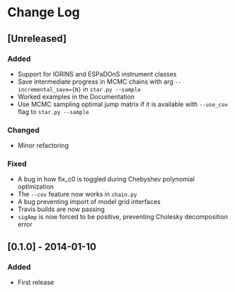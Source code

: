 # Change Log

## [Unreleased]

### Added
- Support for IGRINS and ESPaDOnS instrument classes
- Save intermediate progress in MCMC chains with arg `--incremental_save={N}` in `star.py --sample`
- Worked examples in the Documentation
- Use MCMC sampling optimal jump matrix if it is available with `--use_cov` flag to `star.py --sample`

### Changed
- Minor refactoring

### Fixed
- A bug in how fix_c0 is toggled during Chebyshev polynomial optimization
- The `--cov` feature now works in `chain.py`
- A bug preventing import of model grid interfaces
- Travis builds are now passing
- `sigAmp` is now forced to be positive, preventing Cholesky decomposition error


## [0.1.0] - 2014-01-10
### Added
- First release